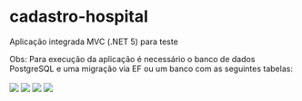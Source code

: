 # cadastro-hospital
Aplicação integrada MVC (.NET 5) para teste

Obs: Para execução da aplicação é necessário o banco de dados PostgreSQL e uma migração via EF ou um banco com as seguintes tabelas:
<br><br>
<img src="https://i.imgur.com/Ki0TTE2.png">
<img src="https://i.imgur.com/z4tb7gg.png">
<img src="https://i.imgur.com/Kwv1r8y.png">
<img src="https://i.imgur.com/BCLNNFc.png">
